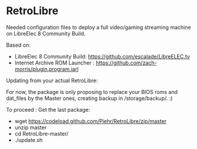 # RetroLibre
Needed configuration files to deploy a full video/gaming streaming machine on LibreElec 8 Community Build.

Based on:
- LibreElec 8 Community Build: https://github.com/escalade/LibreELEC.tv
- Internet Archive ROM Launcher : https://github.com/zach-morris/plugin.program.iarl

Updating from your actual RetroLibre:

For now, the package is only proposing to replace your BIOS roms and dat_files by the Master ones, creating backup in /storage/backup/. :)

To proceed :
Get the last package:
- wget https://codeload.github.com/Piehr/RetroLibre/zip/master
- unzip master
- cd RetroLibre-master/
- ./update.sh
